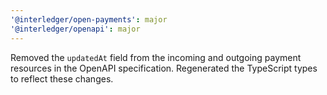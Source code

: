 ```yaml
---
'@interledger/open-payments': major
'@interledger/openapi': major
---
```


Removed the `updatedAt` field from the incoming and outgoing payment resources in the OpenAPI specification. Regenerated the TypeScript types to reflect these changes.
